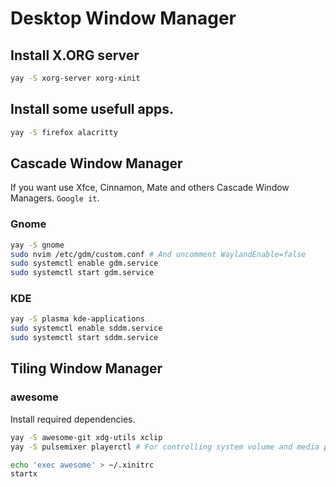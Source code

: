 # Desktop Window Manager

## Install X.ORG server
```bash
yay -S xorg-server xorg-xinit
```

## Install some usefull apps.
```bash
yay -S firefox alacritty
```

## Cascade Window Manager

If you want use Xfce, Cinnamon, Mate and others Cascade Window Managers. `Google it`.

### Gnome
```bash
yay -S gnome
sudo nvim /etc/gdm/custom.conf # And uncomment WaylandEnable=false
sudo systemctl enable gdm.service
sudo systemctl start gdm.service
```

### KDE
```bash
yay -S plasma kde-applications
sudo systemctl enable sddm.service
sudo systemctl start sddm.service
```

## Tiling Window Manager

### awesome
Install required dependencies.
```bash
yay -S awesome-git xdg-utils xclip
yay -S pulsemixer playerctl # For controlling system volume and media player

echo 'exec awesome' > ~/.xinitrc
startx
```
